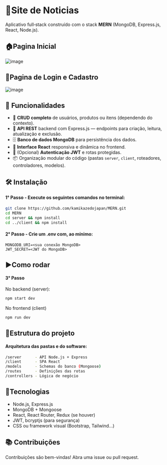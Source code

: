 # 📰Site de Noticias

Aplicativo full‑stack construído com o stack **MERN** (MongoDB, Express.js, React, Node.js).

## 🏠Pagina Inicial
![image](https://github.com/user-attachments/assets/b944c6d9-eb5d-4eac-bdd4-64c5d9c24a8b)

## 👤Pagina de Login e Cadastro
![image](https://github.com/user-attachments/assets/3f25ac12-dd21-40de-9efc-60ba9d9a8755)

## 🚀 Funcionalidades

- 👥 **CRUD completo** de usuários, produtos ou itens (dependendo do contexto).
- 🔄 **API REST** backend com Express.js — endpoints para criação, leitura, atualização e exclusão.
- 🗄️ **Banco de dados MongoDB** para persistência dos dados.
- 🎨 **Interface React** responsiva e dinâmica no frontend.
- 🔐 (Opcional) **Autenticação JWT** e rotas protegidas.
- 📦 Organização modular do código (pastas `server`, `client`, roteadores, controladores, modelos).

## 🛠 Instalação
#### 1° Passo - Execute os seguintes comandos no terminal:
```bash
git clone https://github.com/kamikazedojapan/MERN.git
cd MERN
cd server && npm install
cd ../client && npm install
```
#### 2° Passo - Crie um .env com, ao mínimo:
```
MONGODB_URI=<sua conexão MongoDB>
JWT_SECRET=<JWT do MongoDB>
```

## ▶️Como rodar
#### 3° Passo
No backend (server):
```bash
npm start dev 
```
No frontend (client)
```bash
npm run dev
```

## 🔧Estrutura do projeto
#### Arquitetura das pastas e do software:
```bash
/server      - API Node.js + Express  
/client      - SPA React  
/models      - Schemas do banco (Mongoose)  
/routes      - Definições das rotas  
/controllers - Lógica de negócio  
```

## 💎Tecnologias
- Node.js, Express.js
- MongoDB + Mongoose
- React, React Router, Redux (se houver)
- JWT, bcryptjs (para segurança)
- CSS ou framework visual (Bootstrap, Tailwind…)

## 📚 Contribuições
Contribuições são bem-vindas! Abra uma issue ou pull request.
